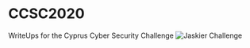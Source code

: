 # CCSC2020
WriteUps for the Cyprus Cyber Security Challenge
![Jaskier Challenge](/images/jaskier.jpg)
